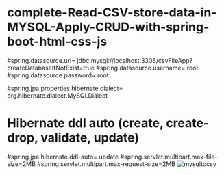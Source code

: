 ﻿# complete-Read-CSV-store-data-in-MYSQL-Apply-CRUD-with-spring-boot-html-css-js
#spring.datasource.url= jdbc:mysql://localhost:3306/csvFileApp?createDatabaseIfNotExist=true
#spring.datasource.username= root
#spring.datasource.password= root

#spring.jpa.properties.hibernate.dialect= org.hibernate.dialect.MySQLDialect

# Hibernate ddl auto (create, create-drop, validate, update)
#spring.jpa.hibernate.ddl-auto= update
#spring.servlet.multipart.max-file-size=2MB
#spring.servlet.multipart.max-request-size=2MB
![mysqltocsv](https://user-images.githubusercontent.com/89000833/205434409-2240752e-31a5-42d4-b07c-b92888520d06.PNG)
